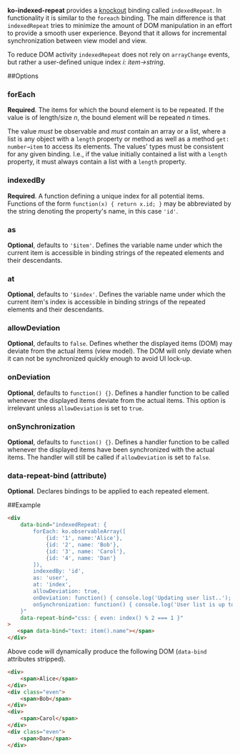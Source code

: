 **ko-indexed-repeat** provides a [knockout](http://knockoutjs.com/) binding called `indexedRepeat`. In functionality it
is similar to the `foreach` binding. The main difference is that `indexedRepeat` tries to minimize the amount of DOM
manipulation in an effort to provide a smooth user experience. Beyond that it allows for incremental synchronization
between view model and view.

To reduce DOM activity `indexedRepeat` does not rely on `arrayChange` events, but rather a user-defined unique index *i:
item→string*.

##Options

### forEach

**Required**. The items for which the bound element is to be repeated. If the value is of length/size *n*, the bound
element will be repeated *n* times.

The value *must* be observable and *must* contain an array or a list, where a list is any object with a `length`
property or method as well as a method `get: number→item` to access its elements. The values' types must be consistent
for any given binding. I.e., if the value initially contained a list with a `length` property, it must always contain a
list with a `length` property.

### indexedBy

**Required**. A function defining a unique index for all potential items. Functions of the form `function(x) { return
x.id; }` may be abbreviated by the string denoting the property's name, in this case `'id'`.

### as

**Optional**, defaults to `'$item'`. Defines the variable name under which the current item is accessible in binding
strings of the repeated elements and their descendants.

### at

**Optional**, defaults to `'$index'`. Defines the variable name under which the current item's index is accessible in
binding strings of the repeated elements and their descendants.

### allowDeviation

**Optional**, defaults to `false`. Defines whether the displayed items (DOM) may deviate from the actual items
(view model). The DOM will only deviate when it can not be synchronized quickly enough to avoid UI lock-up.

### onDeviation

**Optional**, defaults to `function() {}`. Defines a handler function to be called whenever the displayed items deviate
from the actual items. This option is irrelevant unless `allowDeviation` is set to `true`.

### onSynchronization

**Optional**, defaults to `function() {}`. Defines a handler function to be called whenever the displayed items have
been synchronized with the actual items. The handler will still be called if `allowDeviation` is set to `false`.

### data-repeat-bind (attribute)

**Optional**. Declares bindings to be applied to each repeated element.

##Example

```html
<div
    data-bind="indexedRepeat: {
        forEach: ko.observableArray([
            {id: '1', name:'Alice'},
            {id: '2', name: 'Bob'},
            {id: '3', name: 'Carol'},
            {id: '4', name: 'Dan'}
        ]),
        indexedBy: 'id',
        as: 'user',
        at: 'index',
        allowDeviation: true,
        onDeviation: function() { console.log('Updating user list..'); },
        onSynchronization: function() { console.log('User list is up to date..'); },
    }"
    data-repeat-bind="css: { even: index() % 2 === 1 }"
>
   <span data-bind="text: item().name"></span>
</div>
```

Above code will dynamically produce the following DOM (`data-bind` attributes stripped).

```html
<div>
    <span>Alice</span>
</div>
<div class="even">
    <span>Bob</span>
</div>
<div>
    <span>Carol</span>
</div>
<div class="even">
    <span>Dan</span>
</div>
```
